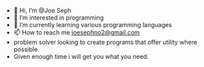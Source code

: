- 👋 Hi, I’m @Joe Seph
- 👀 I’m interested in programming
- 🌱 I’m currently learning various programming languages
- 📫 How to reach me joesephno2@gmail.com
- problem solver looking to create programs that offer utility where possible.
- Given enough time i will get you what you need.


<!---
KenyanCultivator/KenyanCultivator is a ✨ special ✨ repository because its `README.md` (this file) appears on your GitHub profile.
You can click the Preview link to take a look at your changes.
--->
